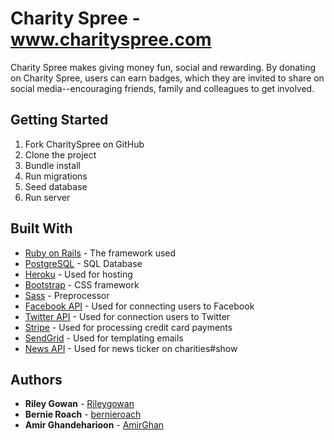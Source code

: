 # Charity Spree - www.charityspree.com

Charity Spree makes giving money fun, social and rewarding. By donating on Charity Spree, users can earn badges, which they are invited to share on social media--encouraging friends, family and colleagues to get involved.

## Getting Started

1. Fork CharitySpree on GitHub
2. Clone the project
3. Bundle install
4. Run migrations
5. Seed database
6. Run server

## Built With

* [Ruby on Rails](http://rubyonrails.org/) - The framework used
* [PostgreSQL](https://www.postgresql.org/) - SQL Database
* [Heroku](https://www.heroku.com/) - Used for hosting
* [Bootstrap](https://getbootstrap.com/) - CSS framework
* [Sass](http://sass-lang.com/) - Preprocessor
* [Facebook API](https://developers.facebook.com/) - Used for connecting users to Facebook
* [Twitter API](https://developer.twitter.com/en/docs) - Used for connection users to Twitter
* [Stripe](https://stripe.com/docs/api) - Used for processing credit card payments
* [SendGrid](https://sendgrid.com/) - Used for templating emails
* [News API](https://newsapi.org/) - Used for news ticker on charities#show

## Authors

* **Riley Gowan** - [Rileygowan](https://github.com/Rileygowan)
* **Bernie Roach** - [bernieroach](https://github.com/bernieroach/)
* **Amir Ghandeharioon** - [AmirGhan](https://github.com/AmirGhan)

